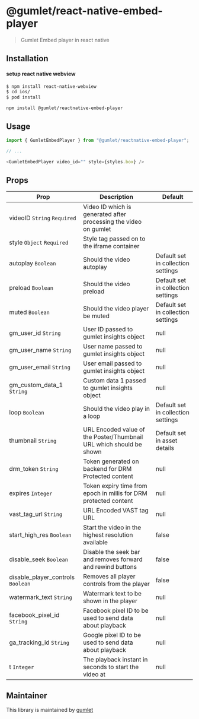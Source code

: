 # @gumlet/react-native-embed-player

> Gumlet Embed player in react native


## Installation

#### setup react native webview

```sh
$ npm install react-native-webview
$ cd ios/
$ pod install 
```

```sh
npm install @gumlet/reactnative-embed-player
```




## Usage


```js
import { GumletEmbedPlayer } from "@gumlet/reactnative-embed-player";

// ...

<GumletEmbedPlayer video_id="" style={styles.box} />
```

## Props
| Prop          | Description   | Default       |
| ------------- | ------------- | ------------- |
| videoID `String` `Required`   | Video ID which is generated after processing the video on gumlet  | |
| style `Object`  `Required`    | Style tag passed on to the iframe container |  |
| autoplay `Boolean`            | Should the video autoplay | Default set in collection settings |
| preload `Boolean`             | Should the video preload  | Default set in collection settings |
| muted `Boolean`               | Should the video player be muted  | Default set in collection settings |
| gm_user_id `String`           | User ID passed to gumlet insights object | null |
| gm_user_name `String`         | User name passed to gumlet insights object | null |
| gm_user_email `String`        | User email passed to gumlet insights object | null |
| gm_custom_data_1 `String`     | Custom data 1 passed to gumlet insights object | null |
| loop `Boolean`                | Should the video play in a loop | Default set in collection settings |
| thumbnail `String`            | URL Encoded value of the Poster/Thumbnail URL which should be shown | Default set in asset details |
| drm_token `String`            | Token generated on backend for DRM Protected content | null |
| expires `Integer`             | Token expiry time from epoch in millis for DRM protected content | null |
| vast_tag_url `String`         | URL Encoded VAST tag URL | null |
| start_high_res `Boolean`      | Start the video in the highest resolution  available | false |
| disable_seek `Boolean`        | Disable the seek bar and removes forward and rewind buttons | false |
| disable_player_controls `Boolean` | Removes all player controls from the player | false |
| watermark_text `String`       | Watermark text to be shown in the player | null |
| facebook_pixel_id `String`    | Facebook pixel ID to be used to send data about playback | null |
| ga_tracking_id `String`       | Google pixel ID to be used to send data about playback | null |
| t `Integer`                   | The playback instant in seconds to start the video at | null |


## Maintainer

This library is maintained by [gumlet](https://github.com/gumlet)

